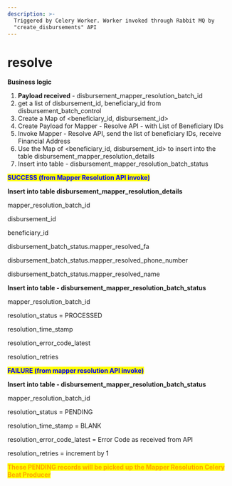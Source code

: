 ```yaml
---
description: >-
  Triggered by Celery Worker. Worker invoked through Rabbit MQ by
  "create_disbursements" API
---
```


# resolve

**Business logic**

1. **Payload received** - disbursement\_mapper\_resolution\_batch\_id
2. get a list of disbursement\_id, beneficiary\_id from disbursement\_batch\_control
3. Create a Map of \<beneficiary\_id, disbursement\_id>
4. Create Payload for Mapper - Resolve API - with List of Beneficiary IDs
5. Invoke Mapper - Resolve API, send the list of beneficiary IDs, receive Financial Address
6. Use the Map of \<beneficiary\_id, disbursement\_id> to insert into the table disbursement\_mapper\_resolution\_details
7. Insert into table - disbursement\_mapper\_resolution\_batch\_status

<mark style="color:blue;">**SUCCESS (from Mapper Resolution API invoke)**</mark>

**Insert into table disbursement\_mapper\_resolution\_details**

mapper\_resolution\_batch\_id

disbursement\_id

beneficiary\_id

disbursement\_batch\_status.mapper\_resolved\_fa

disbursement\_batch\_status.mapper\_resolved\_phone\_number

disbursement\_batch\_status.mapper\_resolved\_name

**Insert into table - disbursement\_mapper\_resolution\_batch\_status**

mapper\_resolution\_batch\_id

resolution\_status = PROCESSED

resolution\_time\_stamp

resolution\_error\_code\_latest

resolution\_retries

<mark style="color:blue;">**FAILURE (from mapper resolution API invoke)**</mark>

**Insert into table - disbursement\_mapper\_resolution\_batch\_status**

mapper\_resolution\_batch\_id

resolution\_status = PENDING

resolution\_time\_stamp = BLANK

resolution\_error\_code\_latest = Error Code as received from API

resolution\_retries = increment by 1

<mark style="color:orange;">**These PENDING records will be picked up the Mapper Resolution Celery Beat Producer**</mark>
